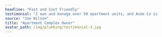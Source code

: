 ```yaml
---
headline: "Fast and Cost Friendly"
testimonial: "I own and manage over 50 apartment units, and Acme Co is my go to service provider. Call them first."
source: "Joe Wilson"
title: "Apartment Complex Owner"
avatar_path: /img/plumbing/testimonial-3.jpg
---
```

